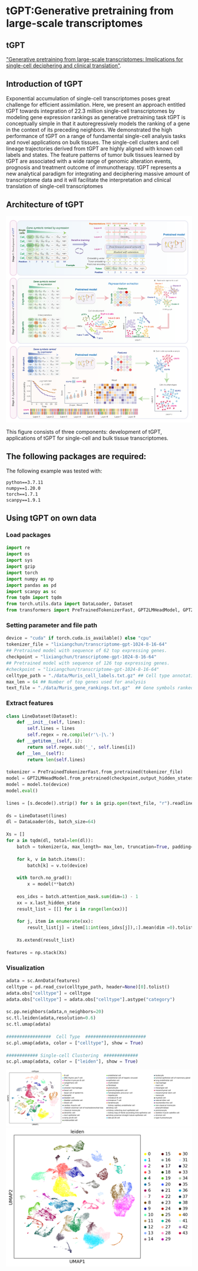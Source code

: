 # tGPT:Generative pretraining from large-scale transcriptomes 

## tGPT

["Generative pretraining from large-scale transcriptomes: Implications for single-cell deciphering and clinical translation"](https://www.biorxiv.org/content/10.1101/2022.01.31.478596v1.full).

## Introduction of tGPT

Exponential accumulation of single-cell transcriptomes poses great challenge for efficient assimilation. Here, we present an approach entitled tGPT towards integration of 22.3 million single-cell transcriptomes by modeling gene expression rankings as generative pretraining task tGPT is conceptually simple in that it autoregressively models the ranking of a gene in the context of its preceding neighbors. We demonstrated the high performance of tGPT on a range of fundamental single-cell analysis tasks and novel applications on bulk tissues. The single-cell clusters and cell lineage trajectories derived from tGPT are highly aligned with known cell labels and states. The feature patterns of tumor bulk tissues learned by tGPT are associated with a wide range of genomic alteration events, prognosis and treatment outcome of immunotherapy. tGPT represents a new analytical paradigm for integrating and deciphering massive amount of transcriptome data and it will facilitate the interpretation and clinical translation of single-cell transcriptomes

 

## Architecture of tGPT

![image](./figures/main.png)

This figure consists of three components: development of tGPT, applications of tGPT for single-cell and bulk tissue transcriptomes. 




## The following packages are required:
The following example was tested with:
```
python==3.7.11 
numpy==1.20.0
torch==1.7.1
scanpy==1.9.1
```


## Using tGPT on own data

### Load packages


```python
import re
import os
import sys
import gzip
import torch
import numpy as np
import pandas as pd
import scanpy as sc
from tqdm import tqdm
from torch.utils.data import DataLoader, Dataset
from transformers import PreTrainedTokenizerFast, GPT2LMHeadModel, GPT2Model
```


### Setting parameter and file path


```python
device = "cuda" if torch.cuda.is_available() else "cpu" 
tokenizer_file = "lixiangchun/transcriptome-gpt-1024-8-16-64" 
## Pretrained model with sequence of 62 top expressing genes.
checkpoint = "lixiangchun/transcriptome-gpt-1024-8-16-64"
## Pretrained model with sequence of 126 top expressing genes.
#checkpoint = "lixiangchun/transcriptome-gpt-1024-8-16-64"
celltype_path = "./data/Muris_cell_labels.txt.gz" ## Cell type annotation
max_len = 64 ## Number of top genes used for analysis
text_file = "./data/Muris_gene_rankings.txt.gz"  ## Gene symbols ranked by exprssion
```



### Extract features

```python
class LineDataset(Dataset):
    def __init__(self, lines):
        self.lines = lines
        self.regex = re.compile(r'\-|\.')
    def __getitem__(self, i):
        return self.regex.sub('_', self.lines[i])
    def __len__(self):
        return len(self.lines)

tokenizer = PreTrainedTokenizerFast.from_pretrained(tokenizer_file)
model = GPT2LMHeadModel.from_pretrained(checkpoint,output_hidden_states = True).transformer
model = model.to(device)
model.eval()

lines = [s.decode().strip() for s in gzip.open(text_file, "r").readlines()]

ds = LineDataset(lines)
dl = DataLoader(ds, batch_size=64)

Xs = []
for a in tqdm(dl, total=len(dl)):
    batch = tokenizer(a, max_length= max_len, truncation=True, padding=True, return_tensors="pt")

    for k, v in batch.items():
        batch[k] = v.to(device)

    with torch.no_grad():
        x = model(**batch)

    eos_idxs = batch.attention_mask.sum(dim=1) - 1
    xx = x.last_hidden_state
    result_list = [[] for i in range(len(xx))]

    for j, item in enumerate(xx):
        result_list[j] = item[1:int(eos_idxs[j]),:].mean(dim =0).tolist()

    Xs.extend(result_list)

features = np.stack(Xs)
```

### Visualization

```python
adata = sc.AnnData(features)
celltype = pd.read_csv(celltype_path, header=None)[0].tolist()
adata.obs["celltype"] = celltype
adata.obs["celltype"] = adata.obs["celltype"].astype("category")

sc.pp.neighbors(adata,n_neighbors=20)
sc.tl.leiden(adata,resolution=0.6)
sc.tl.umap(adata)

#################  Cell Type  #######################
sc.pl.umap(adata, color = ["celltype"], show = True)

############ Single-cell Clustering  #############
sc.pl.umap(adata, color = ["leiden"], show = True)
```
![image](./figures/umapcelltype.png)
![image](./figures/umapleiden.png)

